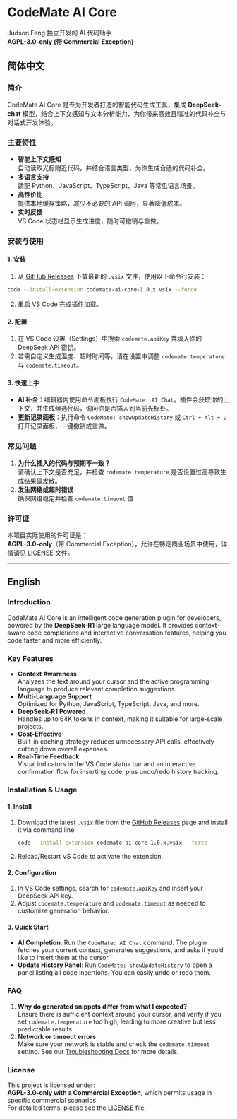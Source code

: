 # CodeMate AI Core 
Judson Feng 独立开发的 AI 代码助手  
**AGPL-3.0-only (带 Commercial Exception)**

## 简体中文

### 简介
CodeMate AI Core 是专为开发者打造的智能代码生成工具，集成 **DeepSeek-chat** 模型，结合上下文感知与文本分析能力，为你带来高效且精准的代码补全与对话式开发体验。

### 主要特性
- **智能上下文感知**  
  自动读取光标附近代码，并结合语言类型，为你生成合适的代码补全。
- **多语言支持**  
  适配 Python、JavaScript、TypeScript、Java 等常见语言场景。
- **高性价比**  
  提供本地缓存策略，减少不必要的 API 调用，显著降低成本。
- **实时反馈**  
  VS Code 状态栏显示生成进度，随时可撤销与重做。

### 安装与使用

#### 1. 安装
 1. 从 [GitHub Releases](https://github.com/codemate-ai-core/releases/codemate-ai-core-1.0.1.vsix) 下载最新的 `.vsix` 文件，使用以下命令行安装：  
   ```bash
   code --install-extension codemate-ai-core-1.0.x.vsix --force
   ```
2. 重启 VS Code 完成插件加载。

#### 2. 配置
1. 在 VS Code 设置（Settings）中搜索 `codemate.apiKey` 并填入你的 DeepSeek API 密钥。  
2. 若需自定义生成温度、超时时间等，请在设置中调整 `codemate.temperature` 与 `codemate.timeout`。

#### 3. 快速上手
- **AI 补全**：编辑器内使用命令面板执行 `CodeMate: AI Chat`。插件会获取你的上下文，并生成候选代码，询问你是否插入到当前光标处。  
- **更新记录面板**：执行命令 `CodeMate: showUpdateHistory` 或 `Ctrl + Alt + U` 打开记录面板，一键撤销或重做。  

### 常见问题
1. **为什么插入的代码与预期不一致？**  
   请确认上下文是否充足，并检查 `codemate.temperature` 是否设置过高导致生成结果偏发散。  
2. **发生网络或超时错误**  
   确保网络稳定并检查 `codemate.timeout` 值


### 许可证
本项目实际使用的许可证是：  
**AGPL-3.0-only**（带 Commercial Exception），允许在特定商业场景中使用，详情请见 [LICENSE](license) 文件。  

---

## English

### Introduction
CodeMate AI Core is an intelligent code generation plugin for developers, powered by the **DeepSeek-R1** large language model. It provides context-aware code completions and interactive conversation features, helping you code faster and more efficiently.

### Key Features
- **Context Awareness**  
  Analyzes the text around your cursor and the active programming language to produce relevant completion suggestions.
- **Multi-Language Support**  
  Optimized for Python, JavaScript, TypeScript, Java, and more.
- **DeepSeek-R1 Powered**  
  Handles up to 64K tokens in context, making it suitable for large-scale projects.
- **Cost-Effective**  
  Built-in caching strategy reduces unnecessary API calls, effectively cutting down overall expenses.
- **Real-Time Feedback**  
  Visual indicators in the VS Code status bar and an interactive confirmation flow for inserting code, plus undo/redo history tracking.

### Installation & Usage

#### 1. Install
1. Download the latest `.vsix` file from the [GitHub Releases](https://github.com/codemate-ai-core/releases/codemate-ai-core-1.0.1.vsix) page and install it via command line:
   ```bash
   code --install-extension codemate-ai-core-1.0.x.vsix --force
   ```
2. Reload/Restart VS Code to activate the extension.

#### 2. Configuration
1. In VS Code settings, search for `codemate.apiKey` and insert your DeepSeek API key.  
2. Adjust `codemate.temperature` and `codemate.timeout` as needed to customize generation behavior.

#### 3. Quick Start
- **AI Completion**: Run the `CodeMate: AI Chat` command. The plugin fetches your current context, generates suggestions, and asks if you’d like to insert them at the cursor.  
- **Update History Panel**: Run `CodeMate: showUpdateHistory` to open a panel listing all code insertions. You can easily undo or redo them.

### FAQ
1. **Why do generated snippets differ from what I expected?**  
   Ensure there is sufficient context around your cursor, and verify if you set `codemate.temperature` too high, leading to more creative but less predictable results.  
2. **Network or timeout errors**  
   Make sure your network is stable and check the `codemate.timeout` setting. See our [Troubleshooting Docs](https://codemate.dev/docs/troubleshooting) for more details.


### License
This project is licensed under:  
**AGPL-3.0-only with a Commercial Exception**, which permits usage in specific commercial scenarios.  
For detailed terms, please see the [LICENSE](license) file.  

